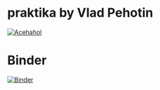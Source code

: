 
# praktika by Vlad Pehotin
[![Acehahol](https://circleci.com/gh/Acehahol/Prac.svg?style=svg)](https://circleci.com/gh/Acehahol/Prac)
# Binder
[![Binder](https://mybinder.org/badge_logo.svg)](https://mybinder.org/v2/gh/Acehahol/practice/master)
